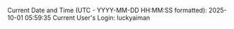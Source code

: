 Current Date and Time (UTC - YYYY-MM-DD HH:MM:SS formatted): 2025-10-01 05:59:35
Current User's Login: luckyaiman
